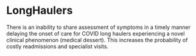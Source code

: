 # LongHaulers
There is an inability to share assessment of symptoms in a timely manner delaying the onset of care for COVID long haulers experiencing a novel clinical phenomenon (medical dessert). This increases the probability of costly readmissions and specialist visits.
